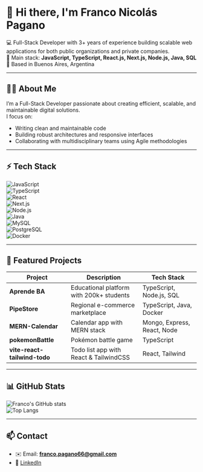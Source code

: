 # 👋 Hi there, I'm Franco Nicolás Pagano  

💻 Full-Stack Developer with 3+ years of experience building scalable web applications for both public organizations and private companies.  
🚀 Main stack: **JavaScript, TypeScript, React.js, Next.js, Node.js, Java, SQL**  
📍 Based in Buenos Aires, Argentina  

---

## 👨‍💻 About Me  

I’m a Full-Stack Developer passionate about creating efficient, scalable, and maintainable digital solutions.  
I focus on:  
- Writing clean and maintainable code  
- Building robust architectures and responsive interfaces  
- Collaborating with multidisciplinary teams using Agile methodologies  

---

## ⚡ Tech Stack  

![JavaScript](https://img.shields.io/badge/JavaScript-F7DF1E?style=for-the-badge&logo=javascript&logoColor=black)  
![TypeScript](https://img.shields.io/badge/TypeScript-3178C6?style=for-the-badge&logo=typescript&logoColor=white)  
![React](https://img.shields.io/badge/React-20232A?style=for-the-badge&logo=react&logoColor=61DAFB)  
![Next.js](https://img.shields.io/badge/Next.js-000000?style=for-the-badge&logo=next.js&logoColor=white)  
![Node.js](https://img.shields.io/badge/Node.js-339933?style=for-the-badge&logo=node-dot-js&logoColor=white)  
![Java](https://img.shields.io/badge/Java-ED8B00?style=for-the-badge&logo=openjdk&logoColor=white)  
![MySQL](https://img.shields.io/badge/MySQL-005C84?style=for-the-badge&logo=mysql&logoColor=white)  
![PostgreSQL](https://img.shields.io/badge/PostgreSQL-316192?style=for-the-badge&logo=postgresql&logoColor=white)  
![Docker](https://img.shields.io/badge/Docker-2496ED?style=for-the-badge&logo=docker&logoColor=white)  

---

## 🚀 Featured Projects  

| Project                     | Description                                  | Tech Stack                 |
|-----------------------------|----------------------------------------------|----------------------------|
| **Aprende BA**              | Educational platform with 200k+ students     | TypeScript, Node.js, SQL   |
| **PipeStore**               | Regional e-commerce marketplace              | TypeScript, Java, Docker   |
| **MERN-Calendar**           | Calendar app with MERN stack                 | Mongo, Express, React, Node|
| **pokemonBattle**           | Pokémon battle game                          | TypeScript                 |
| **vite-react-tailwind-todo**| Todo list app with React & TailwindCSS       | React, Tailwind            |

---

## 📊 GitHub Stats  

![Franco's GitHub stats](https://github-readme-stats.vercel.app/api?username=Franco1812&show_icons=true&theme=radical)  
![Top Langs](https://github-readme-stats.vercel.app/api/top-langs/?username=Franco1812&layout=compact&theme=radical)  

---

## 📫 Contact  

- ✉️ Email: **franco.pagano66@gmail.com**  
- 💼 [LinkedIn](https://www.linkedin.com/in/franco-pagano66/)  


